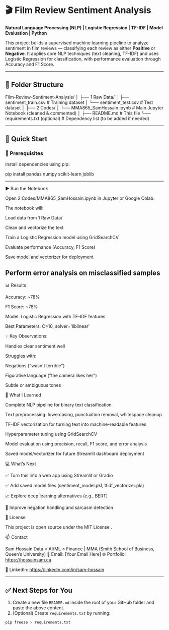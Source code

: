 # 🎬 Film Review Sentiment Analysis
**Natural Language Processing (NLP) | Logistic Regression | TF-IDF | Model Evaluation | Python**

This project builds a supervised machine learning pipeline to analyze sentiment in film reviews — classifying each review as either **Positive** or **Negative**. It applies core NLP techniques (text cleaning, TF-IDF) and uses Logistic Regression for classification, with performance evaluation through Accuracy and F1 Score.

---

## 📁 Folder Structure

Film-Review-Sentiment-Analysis/
│
├── 1 Raw Data/
│ ├── sentiment_train.csv # Training dataset
│ └── sentiment_test.csv # Test dataset
│
├── 2 Codes/
│ └── MMA865_SamHossain.ipynb # Main Jupyter Notebook (cleaned & commented)
│
├── README.md # This file
└── requirements.txt (optional) # Dependency list (to be added if needed)


---

## 🚀 Quick Start

### 🧰 Prerequisites

Install dependencies using pip:


pip install pandas numpy scikit-learn joblib



---

▶️ Run the Notebook

Open 2 Codes/MMA865_SamHossain.ipynb in Jupyter or Google Colab.

The notebook will:

Load data from 1 Raw Data/

Clean and vectorize the text

Train a Logistic Regression model using GridSearchCV

Evaluate performance (Accuracy, F1 Score)

Save model and vectorizer for deployment

Perform error analysis on misclassified samples
---

📊 Results

Accuracy: ~78%

F1 Score: ~78%

Model: Logistic Regression with TF-IDF features

Best Parameters: C=10, solver='liblinear'

💡 Key Observations:

Handles clear sentiment well

Struggles with:

Negations ("wasn't terrible")

Figurative language ("the camera likes her")

Subtle or ambiguous tones

🧠 What I Learned

Complete NLP pipeline for binary text classification

Text preprocessing: lowercasing, punctuation removal, whitespace cleanup

TF-IDF vectorization for turning text into machine-readable features

Hyperparameter tuning using GridSearchCV

Model evaluation using precision, recall, F1 score, and error analysis

Saved model/vectorizer for future Streamlit dashboard deployment

💻 What’s Next

✅ Turn this into a web app using Streamlit or Gradio

✅ Add saved model files (sentiment_model.pkl, tfidf_vectorizer.pkl)

📈 Explore deep learning alternatives (e.g., BERT)

🎯 Improve negation handling and sarcasm detection

📜 License

This project is open source under the MIT License
.

📫 Contact

Sam Hossain
Data × AI/ML × Finance | MMA (Smith School of Business, Queen’s University)
📧 Email: [Your Email Here]
🌐 Portfolio: https://hossainsam.ca

🔗 LinkedIn: https://linkedin.com/in/sam-hossain


---

## ✅ Next Steps for You

1. Create a new file `README.md` inside the root of your GitHub folder and paste the above content.
2. (Optional) Create `requirements.txt` by running:

```bash
pip freeze > requirements.txt


